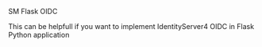 SM Flask OIDC

This can be helpfull if you want to implement IdentityServer4 OIDC in Flask Python application